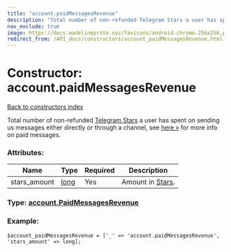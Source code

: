 ```yaml
---
title: "account.paidMessagesRevenue"
description: "Total number of non-refunded Telegram Stars a user has spent on sending us messages either directly or through a channel, see here » for more info on paid messages."
nav_exclude: true
image: https://docs.madelineproto.xyz/favicons/android-chrome-256x256.png
redirect_from: /API_docs/constructors/account_paidMessagesRevenue.html
---
```

# Constructor: account.paidMessagesRevenue  
[Back to constructors index](/API_docs/constructors/index.html)



Total number of non-refunded [Telegram Stars](https://core.telegram.org/api/stars) a user has spent on sending us messages either directly or through a channel, see [here »](https://core.telegram.org/api/paid-messages) for more info on paid messages.

### Attributes:

| Name     |    Type       | Required | Description |
|----------|---------------|----------|-------------|
|stars\_amount|[long](/API_docs/types/long.html) | Yes|Amount in [Stars](https://core.telegram.org/api/stars).|



### Type: [account.PaidMessagesRevenue](/API_docs/types/account.PaidMessagesRevenue.html)


### Example:

```
$account_paidMessagesRevenue = ['_' => 'account.paidMessagesRevenue', 'stars_amount' => long];
```  
